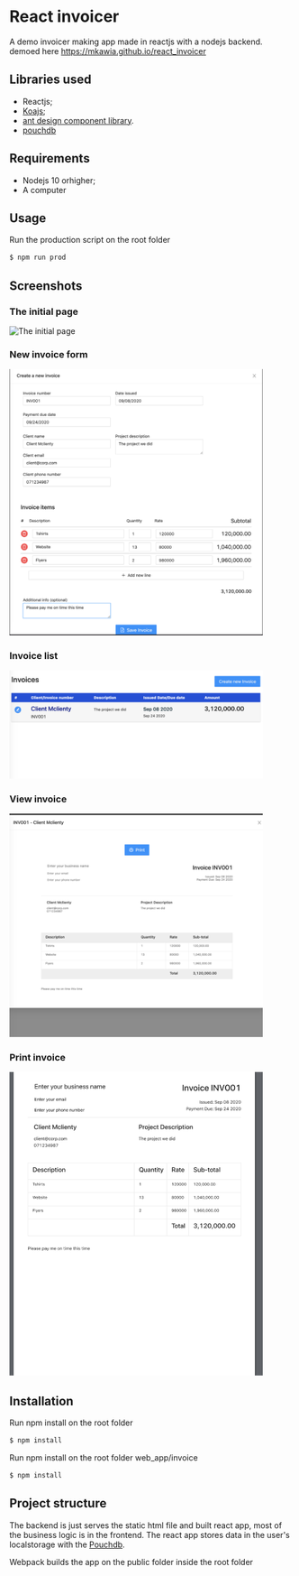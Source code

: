 React invoicer
========================

A demo invoicer making app made in reactjs with a nodejs backend. demoed here https://mkawia.github.io/react_invoicer

Libraries used
------------

  * Reactjs;
  * [Koajs][1];
  * [ant design component library][2].
  * [pouchdb][3]



Requirements 
------------
  * Nodejs 10 orhigher;
  * A computer

Usage
------------

Run the production script on the root folder
```bash
$ npm run prod
```

Screenshots
------------

### The initial page
<img src="landing.png" alt="The initial page"
	title="The initial page" width="450"  />

### New invoice form
<img src="new_invoice.png" alt="New invoice form"
	title="New invoice form" width="450"  />

### Invoice list
<img src="invoice_list.png" alt="Invoice list"
	title="Invoice list" width="450"  />

### View invoice
<img src="view_invoice_modal.png" alt="View invoice"
	title="View invoice" width="450"  />

### Print invoice
<img src="invoice_print.png" alt="Print invoice"
	title="Print invoice" width="450"  />



Installation
------------

Run npm install on the root folder
```bash
$ npm install
```

Run npm install on the root folder web_app/invoice
```bash
$ npm install
```


Project structure
------------

The backend is just serves the static html file and built react app, most of the business logic is in the frontend. The react app stores data in the user's localstorage with the [Pouchdb][3]. 

Webpack builds the app on the public folder inside the root folder

[1]:https://koajs.com/
[2]:https://ant.design/
[3]:https://pouchdb.com/
